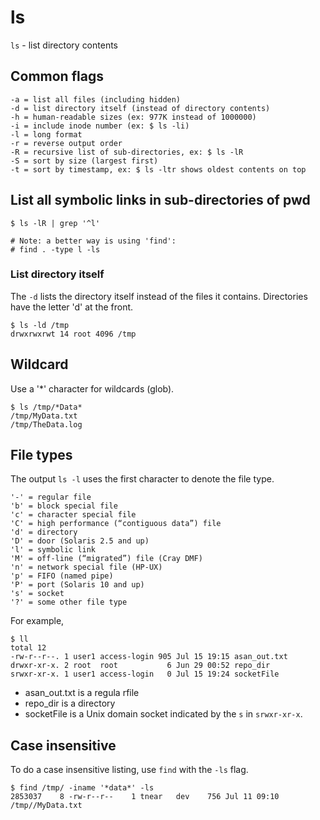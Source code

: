 # ls

`ls` - list directory contents

## Common flags
```
-a = list all files (including hidden)
-d = list directory itself (instead of directory contents)
-h = human-readable sizes (ex: 977K instead of 1000000)
-i = include inode number (ex: $ ls -li)
-l = long format
-r = reverse output order
-R = recursive list of sub-directories, ex: $ ls -lR
-S = sort by size (largest first)
-t = sort by timestamp, ex: $ ls -ltr shows oldest contents on top
```

## List all symbolic links in sub-directories of pwd
```
$ ls -lR | grep '^l'

# Note: a better way is using 'find':
# find . -type l -ls
```

### List directory itself
The `-d` lists the directory itself instead of the files it contains. Directories have the letter 'd' at the front.
```
$ ls -ld /tmp
drwxrwxrwt 14 root 4096 /tmp
```

## Wildcard
Use a '*' character for wildcards (glob).
```
$ ls /tmp/*Data*
/tmp/MyData.txt
/tmp/TheData.log
```

## File types
The output `ls -l` uses the first character to denote the file type.

```
'-' = regular file
'b' = block special file
'c' = character special file
'C' = high performance (“contiguous data”) file
'd' = directory
'D' = door (Solaris 2.5 and up)
'l' = symbolic link
'M' = off-line (“migrated”) file (Cray DMF)
'n' = network special file (HP-UX)
'p' = FIFO (named pipe)
'P' = port (Solaris 10 and up)
's' = socket
'?' = some other file type
```

For example,
```
$ ll
total 12
-rw-r--r--. 1 user1 access-login 905 Jul 15 19:15 asan_out.txt
drwxr-xr-x. 2 root  root           6 Jun 29 00:52 repo_dir
srwxr-xr-x. 1 user1 access-login   0 Jul 15 19:24 socketFile
```

- asan_out.txt is a regula rfile
- repo_dir is a directory
- socketFile is a Unix domain socket indicated by the `s` in `srwxr-xr-x`.

## Case insensitive
To do a case insensitive listing, use `find` with the `-ls` flag.
```
$ find /tmp/ -iname '*data*' -ls
2853037    8 -rw-r--r--    1 tnear   dev    756 Jul 11 09:10 /tmp//MyData.txt
```
